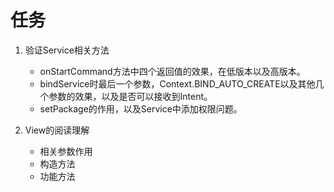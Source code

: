 # 任务

1. 验证Service相关方法
   * onStartCommand方法中四个返回值的效果，在低版本以及高版本。
   * bindService时最后一个参数，Context.BIND_AUTO_CREATE以及其他几个参数的效果，以及是否可以接收到Intent。
   * setPackage的作用，以及Service中添加权限问题。
  
2. View的阅读理解
   * 相关参数作用
   * 构造方法
   * 功能方法